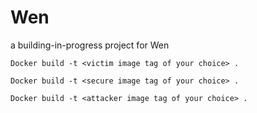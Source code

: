 # Wen
a building-in-progress project for Wen
```
Docker build -t <victim image tag of your choice> .
```
```
Docker build -t <secure image tag of your choice> .
```
```
Docker build -t <attacker image tag of your choice> .
```

